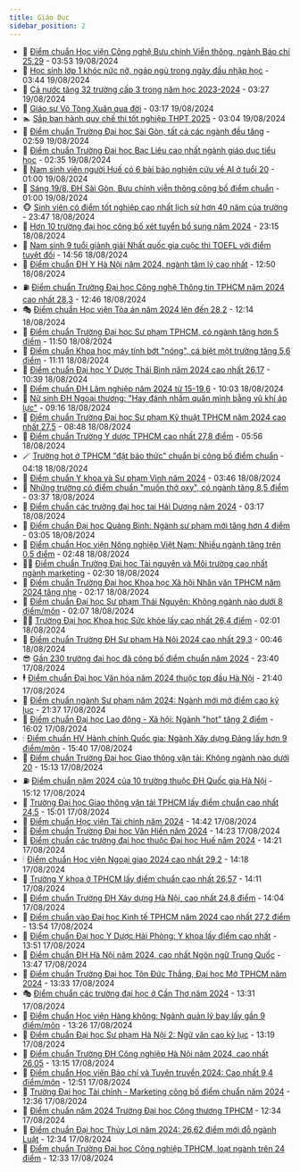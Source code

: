 ```yaml
---
title: Giáo Dục
sidebar_position: 2
---
```


<!-- dantri-giao-duc:START -->
- 🤡 [Điểm chuẩn Học viện Công nghệ Bưu chính Viễn thông, ngành Báo chí 25,29](https://dantri.com.vn/giao-duc/diem-chuan-hoc-vien-cong-nghe-buu-chinh-vien-thong-nganh-bao-chi-2529-20240817103521611.htm) - 03:53 19/08/2024
- 🗽 [Học sinh lớp 1 khóc nức nở, ngáp ngủ trong ngày đầu nhập học](https://dantri.com.vn/giao-duc/hoc-sinh-lop-1-khoc-nuc-no-ngap-ngu-trong-ngay-dau-nhap-hoc-20240819101740930.htm) - 03:44 19/08/2024
- 🚦 [Cả nước tăng 32 trường cấp 3 trong năm học 2023-2024](https://dantri.com.vn/giao-duc/ca-nuoc-tang-32-truong-cap-3-trong-nam-hoc-2023-2024-20240819102424547.htm) - 03:27 19/08/2024
- 🌋 [Giáo sư Võ Tòng Xuân qua đời](https://dantri.com.vn/giao-duc/giao-su-vo-tong-xuan-qua-doi-20240819101448411.htm) - 03:17 19/08/2024
- 🏊 [Sắp ban hành quy chế thi tốt nghiệp THPT 2025](https://dantri.com.vn/giao-duc/sap-ban-hanh-quy-che-thi-tot-nghiep-thpt-2025-20240819095427868.htm) - 03:04 19/08/2024
- 🎃 [Điểm chuẩn Trường Đại học Sài Gòn, tất cả các ngành đều tăng](https://dantri.com.vn/giao-duc/diem-chuan-truong-dai-hoc-sai-gon-tat-ca-cac-nganh-deu-tang-20240817092342304.htm) - 02:59 19/08/2024
- 💄 [Điểm chuẩn Trường Đại học Bạc Liêu cao nhất ngành giáo dục tiểu học](https://dantri.com.vn/giao-duc/diem-chuan-truong-dai-hoc-bac-lieu-cao-nhat-nganh-giao-duc-tieu-hoc-20240819091222331.htm) - 02:35 19/08/2024
- 🦅 [Nam sinh viên người Huế có 6 bài báo nghiên cứu về AI ở tuổi 20](https://dantri.com.vn/giao-duc/nam-sinh-vien-nguoi-hue-co-6-bai-bao-nghien-cuu-ve-ai-o-tuoi-20-20240816104843805.htm) - 01:00 19/08/2024
- 🚦 [Sáng 19/8, ĐH Sài Gòn, Bưu chính viễn thông công bố điểm chuẩn](https://dantri.com.vn/giao-duc/sang-198-dh-sai-gon-buu-chinh-vien-thong-cong-bo-diem-chuan-20240818080157888.htm) - 01:00 19/08/2024
- 🐵 [Sinh viên có điểm tốt nghiệp cao nhất lịch sử hơn 40 năm của trường](https://dantri.com.vn/giao-duc/sinh-vien-co-diem-tot-nghiep-cao-nhat-lich-su-hon-40-nam-cua-truong-20240819061710664.htm) - 23:47 18/08/2024
- 🐘 [Hơn 10 trường đại học công bố xét tuyển bổ sung năm 2024](https://dantri.com.vn/giao-duc/hon-10-truong-dai-hoc-cong-bo-xet-tuyen-bo-sung-nam-2024-20240818160837612.htm) - 23:15 18/08/2024
- 🦏 [Nam sinh 9 tuổi giành giải Nhất quốc gia cuộc thi TOEFL với điểm tuyệt đối](https://dantri.com.vn/giao-duc/nam-sinh-9-tuoi-gianh-giai-nhat-quoc-gia-cuoc-thi-toefl-voi-diem-tuyet-doi-20240818214705337.htm) - 14:56 18/08/2024
- 💼 [Điểm chuẩn ĐH Y Hà Nội năm 2024, ngành tâm lý cao nhất](https://dantri.com.vn/giao-duc/diem-chuan-dh-y-ha-noi-nam-2024-nganh-tam-ly-cao-nhat-20240817093626638.htm) - 12:50 18/08/2024
- ⛽️ [Điểm chuẩn Trường Đại học Công nghệ Thông tin TPHCM năm 2024 cao nhất 28,3](https://dantri.com.vn/giao-duc/diem-chuan-truong-dai-hoc-cong-nghe-thong-tin-tphcm-nam-2024-cao-nhat-283-20240817151025310.htm) - 12:46 18/08/2024
- 🎭 [Điểm chuẩn Học viện Tòa án năm 2024 lên đến 28,2](https://dantri.com.vn/giao-duc/diem-chuan-hoc-vien-toa-an-nam-2024-len-den-282-20240818185848349.htm) - 12:14 18/08/2024
- 🎃 [Điểm chuẩn Trường Đại học Sư phạm TPHCM, có ngành tăng hơn 5 điểm](https://dantri.com.vn/giao-duc/diem-chuan-truong-dai-hoc-su-pham-tphcm-co-nganh-tang-hon-5-diem-20240818111818079.htm) - 11:50 18/08/2024
- 🚀 [Điểm chuẩn Khoa học máy tính bớt &quot;nóng&quot;, cá biệt một trường tăng 5,6 điểm](https://dantri.com.vn/giao-duc/diem-chuan-khoa-hoc-may-tinh-bot-nong-ca-biet-mot-truong-tang-56-diem-20240818175647917.htm) - 11:11 18/08/2024
- 👀 [Điểm chuẩn Đại học Y Dược Thái Bình năm 2024 cao nhất 26,17](https://dantri.com.vn/giao-duc/diem-chuan-dai-hoc-y-duoc-thai-binh-nam-2024-cao-nhat-2617-20240818171909976.htm) - 10:39 18/08/2024
- 🌝 [Điểm chuẩn ĐH Lâm nghiệp năm 2024 từ 15-19,6](https://dantri.com.vn/giao-duc/diem-chuan-dh-lam-nghiep-nam-2024-tu-15-196-20240818165034862.htm) - 10:03 18/08/2024
- 🤗 [Nữ sinh ĐH Ngoại thương: &quot;Hay đánh nhầm quân mình bằng vũ khí áp lực&quot;](https://dantri.com.vn/giao-duc/nu-sinh-dh-ngoai-thuong-hay-danh-nham-quan-minh-bang-vu-khi-ap-luc-20240818155809619.htm) - 09:16 18/08/2024
- 🦄 [Điểm chuẩn Trường Đại học Sư phạm Kỹ thuật TPHCM năm 2024 cao nhất 27,5](https://dantri.com.vn/giao-duc/diem-chuan-truong-dai-hoc-su-pham-ky-thuat-tphcm-nam-2024-cao-nhat-275-20240818080952091.htm) - 08:48 18/08/2024
- 🦍 [Điểm chuẩn Trường Y dược TPHCM cao nhất 27,8 điểm](https://dantri.com.vn/giao-duc/diem-chuan-truong-y-duoc-tphcm-cao-nhat-278-diem-20240627082227113.htm) - 05:56 18/08/2024
- 🪄 [Trường hot ở TPHCM &quot;đặt báo thức&quot; chuẩn bị công bố điểm chuẩn](https://dantri.com.vn/giao-duc/truong-hot-o-tphcm-dat-bao-thuc-chuan-bi-cong-bo-diem-chuan-20240817161311520.htm) - 04:18 18/08/2024
- 🦆 [Điểm chuẩn Y khoa và Sư phạm Vinh năm 2024](https://dantri.com.vn/giao-duc/diem-chuan-y-khoa-va-su-pham-vinh-nam-2024-20240818104030843.htm) - 03:46 18/08/2024
- 🚀 [Những trường có điểm chuẩn &quot;muốn thở oxy&quot;, có ngành tăng 8,5 điểm](https://dantri.com.vn/giao-duc/nhung-truong-co-diem-chuan-muon-tho-oxy-co-nganh-tang-85-diem-20240818094542230.htm) - 03:37 18/08/2024
- 🦒 [Điểm chuẩn các trường đại học tại Hải Dương năm 2024](https://dantri.com.vn/giao-duc/diem-chuan-cac-truong-dai-hoc-tai-hai-duong-nam-2024-20240818101536925.htm) - 03:17 18/08/2024
- 🤡 [Điểm chuẩn Đại học Quảng Bình: Ngành sư phạm mới tăng hơn 4 điểm](https://dantri.com.vn/giao-duc/diem-chuan-dai-hoc-quang-binh-nganh-su-pham-moi-tang-hon-4-diem-20240818100012734.htm) - 03:05 18/08/2024
- 🤔 [Điểm chuẩn Học viện Nông nghiệp Việt Nam: Nhiều ngành tăng trên 0,5 điểm](https://dantri.com.vn/giao-duc/diem-chuan-hoc-vien-nong-nghiep-viet-nam-nhieu-nganh-tang-tren-05-diem-20240818094627983.htm) - 02:48 18/08/2024
- 🧑‍💻 [Điểm chuẩn Trường Đại học Tài nguyên và Môi trường cao nhất ngành marketing](https://dantri.com.vn/giao-duc/diem-chuan-truong-dai-hoc-tai-nguyen-va-moi-truong-cao-nhat-nganh-marketing-20240818092621904.htm) - 02:30 18/08/2024
- 🤡 [Điểm chuẩn Trường Đại học Khoa học Xã hội Nhân văn TPHCM năm 2024 tăng nhẹ](https://dantri.com.vn/giao-duc/diem-chuan-truong-dai-hoc-khoa-hoc-xa-hoi-nhan-van-tphcm-nam-2024-tang-nhe-20240818091326989.htm) - 02:17 18/08/2024
- 🧠 [Điểm chuẩn Đại học Sư phạm Thái Nguyên: Không ngành nào dưới 8 điểm/môn](https://dantri.com.vn/giao-duc/diem-chuan-dai-hoc-su-pham-thai-nguyen-khong-nganh-nao-duoi-8-diemmon-20240818090435083.htm) - 02:07 18/08/2024
- 🧑‍💻 [Trường Đại học Khoa học Sức khỏe lấy cao nhất 26,4 điểm](https://dantri.com.vn/giao-duc/truong-dai-hoc-khoa-hoc-suc-khoe-lay-cao-nhat-264-diem-20240818072408028.htm) - 02:01 18/08/2024
- 🧠 [Điểm chuẩn Trường ĐH Sư phạm Hà Nội 2024 cao nhất 29,3](https://dantri.com.vn/giao-duc/diem-chuan-truong-dh-su-pham-ha-noi-2024-cao-nhat-293-20240817092542435.htm) - 00:46 18/08/2024
- 😎 [Gần 230 trường đại học đã công bố điểm chuẩn năm 2024](https://dantri.com.vn/giao-duc/gan-230-truong-dai-hoc-da-cong-bo-diem-chuan-nam-2024-20240817092149741.htm) - 23:40 17/08/2024
- 🕴 [Điểm chuẩn Đại học Văn hóa năm 2024 thuộc top đầu Hà Nội](https://dantri.com.vn/giao-duc/diem-chuan-dai-hoc-van-hoa-nam-2024-thuoc-top-dau-ha-noi-20240818003338716.htm) - 21:40 17/08/2024
- 🧠 [Điểm chuẩn ngành Sư phạm năm 2024: Ngành mới mở điểm cao kỷ lục](https://dantri.com.vn/giao-duc/diem-chuan-nganh-su-pham-nam-2024-nganh-moi-mo-diem-cao-ky-luc-20240817153844977.htm) - 21:37 17/08/2024
- 🚀 [Điểm chuẩn Đại học Lao động - Xã hội: Ngành &quot;hot&quot; tăng 2 điểm](https://dantri.com.vn/giao-duc/diem-chuan-dai-hoc-lao-dong-xa-hoi-nganh-hot-tang-2-diem-20240817225314860.htm) - 16:02 17/08/2024
- 🕯 [Điểm chuẩn HV Hành chính Quốc gia: Ngành Xây dựng Đảng lấy hơn 9 điểm/môn](https://dantri.com.vn/giao-duc/diem-chuan-hv-hanh-chinh-quoc-gia-nganh-xay-dung-dang-lay-hon-9-diemmon-20240817223543562.htm) - 15:40 17/08/2024
- 🧰 [Điểm chuẩn Trường Đại học Giao thông vận tải: Không ngành nào dưới 20](https://dantri.com.vn/giao-duc/diem-chuan-truong-dai-hoc-giao-thong-van-tai-khong-nganh-nao-duoi-20-20240817221140999.htm) - 15:13 17/08/2024
- ⛽️ [Điểm chuẩn năm 2024 của 10 trường thuộc ĐH Quốc gia Hà Nội](https://dantri.com.vn/giao-duc/diem-chuan-nam-2024-cua-10-truong-thuoc-dh-quoc-gia-ha-noi-20240817085404403.htm) - 15:12 17/08/2024
- 🤖 [Trường Đại học Giao thông vận tải TPHCM lấy điểm chuẩn cao nhất 24,5](https://dantri.com.vn/giao-duc/truong-dai-hoc-giao-thong-van-tai-tphcm-lay-diem-chuan-cao-nhat-245-20240817215917843.htm) - 15:01 17/08/2024
- 🦍 [Điểm chuẩn Học viện Tài chính năm 2024](https://dantri.com.vn/giao-duc/diem-chuan-hoc-vien-tai-chinh-nam-2024-20240817102548492.htm) - 14:42 17/08/2024
- 🐘 [Điểm chuẩn Trường Đại học Văn Hiến năm 2024](https://dantri.com.vn/giao-duc/diem-chuan-truong-dai-hoc-van-hien-nam-2024-20240817211835686.htm) - 14:23 17/08/2024
- 🌊 [Điểm chuẩn các trường đại học thuộc Đại học Huế năm 2024](https://dantri.com.vn/giao-duc/diem-chuan-cac-truong-dai-hoc-thuoc-dai-hoc-hue-nam-2024-20240817211922378.htm) - 14:21 17/08/2024
- 🕯 [Điểm chuẩn Học viện Ngoại giao 2024 cao nhất 29,2](https://dantri.com.vn/giao-duc/diem-chuan-hoc-vien-ngoai-giao-2024-cao-nhat-292-20240816230602263.htm) - 14:18 17/08/2024
- 🐎 [Trường Y khoa ở TPHCM lấy điểm chuẩn cao nhất 26,57](https://dantri.com.vn/giao-duc/truong-y-khoa-o-tphcm-lay-diem-chuan-cao-nhat-2657-20240817210844658.htm) - 14:11 17/08/2024
- 🐻 [Điểm chuẩn Trường ĐH Xây dựng Hà Nội, cao nhất 24,8 điểm](https://dantri.com.vn/giao-duc/diem-chuan-truong-dh-xay-dung-ha-noi-cao-nhat-248-diem-20240816225436699.htm) - 14:04 17/08/2024
- 🐎 [Điểm chuẩn vào Đại học Kinh tế TPHCM năm 2024 cao nhất 27,2 điểm](https://dantri.com.vn/giao-duc/diem-chuan-vao-dai-hoc-kinh-te-tphcm-nam-2024-cao-nhat-272-diem-20240817111237312.htm) - 13:54 17/08/2024
- 🫣 [Điểm chuẩn Đại học Y Dược Hải Phòng: Y khoa lấy điểm cao nhất](https://dantri.com.vn/giao-duc/diem-chuan-dai-hoc-y-duoc-hai-phong-y-khoa-lay-diem-cao-nhat-20240817204820974.htm) - 13:51 17/08/2024
- 🤭 [Điểm chuẩn ĐH Hà Nội năm 2024, cao nhất Ngôn ngữ Trung Quốc](https://dantri.com.vn/giao-duc/diem-chuan-dh-ha-noi-nam-2024-cao-nhat-ngon-ngu-trung-quoc-20240817094900661.htm) - 13:47 17/08/2024
- 🥳 [Điểm chuẩn Trường Đại học Tôn Đức Thắng, Đại học Mở TPHCM năm 2024](https://dantri.com.vn/giao-duc/diem-chuan-truong-dai-hoc-ton-duc-thang-dai-hoc-mo-tphcm-nam-2024-20240816205739691.htm) - 13:33 17/08/2024
- 🎭 [Điểm chuẩn các trường đại học ở Cần Thơ năm 2024](https://dantri.com.vn/giao-duc/diem-chuan-cac-truong-dai-hoc-o-can-tho-nam-2024-20240817110649226.htm) - 13:31 17/08/2024
- 🥸 [Điểm chuẩn Học viện Hàng không: Ngành quản lý bay lấy gần 9 điểm/môn](https://dantri.com.vn/giao-duc/diem-chuan-hoc-vien-hang-khong-nganh-quan-ly-bay-lay-gan-9-diemmon-20240817202443892.htm) - 13:26 17/08/2024
- 🦣 [Điểm chuẩn Đại học Sư phạm Hà Nội 2: Ngữ văn cao kỷ lục](https://dantri.com.vn/giao-duc/diem-chuan-dai-hoc-su-pham-ha-noi-2-ngu-van-cao-ky-luc-20240817201343283.htm) - 13:19 17/08/2024
- 🤔 [Điểm chuẩn Trường ĐH Công nghiệp Hà Nội năm 2024, cao nhất 26,05](https://dantri.com.vn/giao-duc/diem-chuan-truong-dh-cong-nghiep-ha-noi-nam-2024-cao-nhat-2605-20240817090540208.htm) - 13:15 17/08/2024
- 🦣 [Điểm chuẩn Học viện Báo chí và Tuyên truyền 2024: Cao nhất 9,4 điểm/môn](https://dantri.com.vn/giao-duc/diem-chuan-hoc-vien-bao-chi-va-tuyen-truyen-2024-cao-nhat-94-diemmon-20240817194738385.htm) - 12:51 17/08/2024
- 🐲 [Trường Đại học Tài chính - Marketing công bố điểm chuẩn năm 2024](https://dantri.com.vn/giao-duc/truong-dai-hoc-tai-chinh-marketing-cong-bo-diem-chuan-nam-2024-20240817110943691.htm) - 12:36 17/08/2024
- 🔭 [Điểm chuẩn năm 2024 Trường Đại học Công thương TPHCM](https://dantri.com.vn/giao-duc/diem-chuan-nam-2024-truong-dai-hoc-cong-thuong-tphcm-20240817155952056.htm) - 12:34 17/08/2024
- 🥷 [Điểm chuẩn Đại học Thủy Lợi năm 2024: 26,62 điểm mới đỗ ngành Luật](https://dantri.com.vn/giao-duc/diem-chuan-dai-hoc-thuy-loi-nam-2024-2662-diem-moi-do-nganh-luat-20240817192919897.htm) - 12:34 17/08/2024
- 🎊 [Điểm chuẩn Trường Đại học Công nghiệp TPHCM, loạt ngành trên 24 điểm](https://dantri.com.vn/giao-duc/diem-chuan-truong-dai-hoc-cong-nghiep-tphcm-loat-nganh-tren-24-diem-20240817191317601.htm) - 12:33 17/08/2024<!-- dantri-giao-duc:END -->
